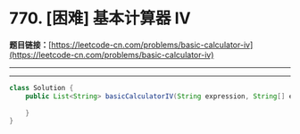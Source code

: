 # 770. [困难] 基本计算器 IV

**题目链接：**[https://leetcode-cn.com/problems/basic-calculator-iv](https://leetcode-cn.com/problems/basic-calculator-iv)

---

<Cards card="leetcode_770_basic-calculator-iv"></Cards>

---

```java
class Solution {
    public List<String> basicCalculatorIV(String expression, String[] evalvars, int[] evalints) {
        
    }
}
```